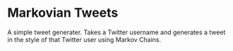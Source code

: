 # Markovian Tweets

A simple tweet generater. Takes a Twitter username and generates a tweet in the
style of that Twitter user using Markov Chains.

